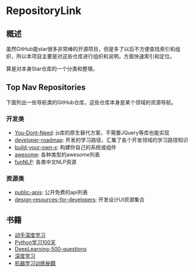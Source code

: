 # RepositoryLink

## 概述

虽然GitHub能star很多非常棒的开源项目，但是多了以后不方便查找索引和组织，所以本项目主要是对这些仓库进行组织和说明，方面快速索引和定位。

算是对本身Star仓库的一个分类和整理。

## Top Nav Repositories

下面列出一些导航类的GitHub仓库，这些仓库本身是某个领域的资源导航。

### 开发类

- [You-Dont-Need](https://github.com/you-dont-need/You-Dont-Need/blob/master/README-zh_CN.md): js库的原生替代方案，不需要JQuery等库也能实现
- [developer-roadmap](https://github.com/kamranahmedse/developer-roadmap): 开发的学习路径，汇集了各个开发领域的学习路径知识
- [build-your-own-x](https://github.com/codecrafters-io/build-your-own-x): 构建你自己的系统或组件
- [awesome](https://github.com/sindresorhus/awesome): 各种类型的awesome列表
- [funNLP](https://github.com/fighting41love/funNLP): 各类中文NLP资源

### 资源类

- [public-apis](https://github.com/public-apis/public-apis): 公开免费的api列表
- [design-resources-for-developers](https://github.com/bradtraversy/design-resources-for-developers): 开发设计UI资源集合

## 书籍

- [动手深度学习](https://github.com/d2l-ai/d2l-zh)
- [Python学习100天](https://github.com/jackfrued/Python-100-Days)
- [DeepLearning-500-questions](https://github.com/scutan90/DeepLearning-500-questions)
- [深度学习](https://github.com/exacity/deeplearningbook-chinese)
- [机器学习训练秘籍](https://github.com/deeplearning-ai/machine-learning-yearning-cn)
